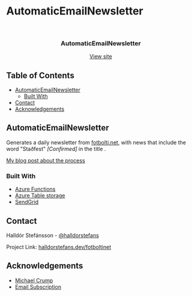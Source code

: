 # AutomaticEmailNewsletter

<!-- PROJECT LOGO -->
<br />
<p align="center">

  <h3 align="center">AutomaticEmailNewsletter</h3>
  <p align="center">
    <a href="https://www.halldorstefans.dev/fotboltinet.html">View site</a>
  </p>
</p>



<!-- TABLE OF CONTENTS -->
## Table of Contents

* [AutomaticEmailNewsletter](#AutomaticEmailNewsletter)
  * [Built With](#built-with)
* [Contact](#contact)
* [Acknowledgements](#acknowledgements)



<!-- ABOUT THE PROJECT -->
## AutomaticEmailNewsletter

Generates a daily newsletter from [fotbolti.net](www.fotbolti.net), with news that include the word "Staðfest" <em>[Confirmed]</em> in the title .

[My blog post about the process](https://www.halldorstefans.com/creating-an-automatic-newsletter-with-azure-functions/)

### Built With

* [Azure Functions](https://docs.microsoft.com/en-us/azure/azure-functions/)
* [Azure Table storage](https://docs.microsoft.com/en-us/azure/storage/tables/)
* [SendGrid](https://sendgrid.com/)


<!-- CONTACT -->
## Contact

Halldór Stefánsson - [@halldorstefans](https://twitter.com/halldorstefans)

Project Link: [halldorstefans.dev/fotboltinet](https://www.halldorstefans.dev/fotboltinet.html)


<!-- ACKNOWLEDGEMENTS -->
## Acknowledgements
* [Michael Crump](https://twitter.com/mbcrump)
* [Email Subscription](https://github.com/mbcrump/EmailSubscription)
